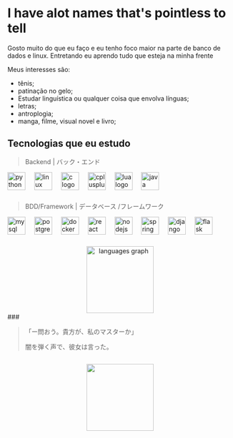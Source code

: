 # I have alot names that's pointless to tell

Gosto muito do que eu faço e eu tenho foco maior na parte de banco de dados e linux.
Entretando eu aprendo tudo que esteja na minha frente

Meus interesses são:

- tênis;
- patinação no gelo;
- Estudar linguística ou qualquer coisa que envolva línguas;
- letras;
- antroplogia;
- manga, filme, visual novel e livro;

## Tecnologias que eu estudo

> Backend | バック・エンド
<div align="left">
  <img src="https://cdn.jsdelivr.net/gh/devicons/devicon/icons/python/python-plain.svg" height="40" alt="python logo"  />
  <img width="12" />
  <img src="https://cdn.simpleicons.org/linux/FCC624" height="40" alt="linux logo"  />
  <img width="12" />
  <img src="https://cdn.jsdelivr.net/gh/devicons/devicon/icons/c/c-plain.svg" height="40" alt="c logo"  />
  <img width="12" />
  <img src="https://cdn.jsdelivr.net/gh/devicons/devicon/icons/cplusplus/cplusplus-plain.svg" height="40" alt="cplusplus logo"  />
  <img width="12" />
  <img src="https://cdn.jsdelivr.net/gh/devicons/devicon/icons/lua/lua-plain.svg" height="40" alt="lua logo"  />
  <img width="12" />
  <img src="https://cdn.jsdelivr.net/gh/devicons/devicon/icons/java/java-plain.svg" height="40" alt="java logo"  />
</div>

###
> BDD/Framework | データベース /フレームワーク

<div align="left">
  <img src="https://img.shields.io/badge/MySQL-4479A1?logo=mysql&logoColor=white&style=for-the-badge" height="40" alt="mysql logo"  />
  <img width="12" />
  <img src="https://img.shields.io/badge/PostgreSQL-4169E1?logo=postgresql&logoColor=white&style=for-the-badge" height="40" alt="postgresql logo"  />
  <img width="12" />
  <img src="https://img.shields.io/badge/Docker-2496ED?logo=docker&logoColor=white&style=for-the-badge" height="40" alt="docker logo"  />
  <img width="12" />
  <img src="https://img.shields.io/badge/React-61DAFB?logo=react&logoColor=black&style=for-the-badge" height="40" alt="react logo"  />
  <img width="12" />
  <img src="https://img.shields.io/badge/Node.js-339933?logo=nodedotjs&logoColor=white&style=for-the-badge" height="40" alt="nodejs logo"  />
  <img width="12" />
  <img src="https://img.shields.io/badge/Spring-6DB33F?logo=spring&logoColor=black&style=for-the-badge" height="40" alt="spring logo"  />
  <img width="12" />
  <img src="https://img.shields.io/badge/Django-092E20?logo=django&logoColor=white&style=for-the-badge" height="40" alt="django logo"  />
  <img width="12" />
  <img src="https://img.shields.io/badge/Flask-000000?logo=flask&logoColor=white&style=for-the-badge" height="40" alt="flask logo"  />
</div>

###

<div align="center">
  <img src="https://github-readme-stats.vercel.app/api/top-langs?username=Lucast34&locale=en&hide_title=false&layout=compact&card_width=320&langs_count=5&theme=dracula&hide_border=false&order=2&custom_title=%E6%B0%B4%E4%B8%AD%E5%A4%A2%20" height="150" alt="languages graph"  />
</div>
###

>「ー問おう。貴方が、私のマスターか」
> 
> 闇を弾く声で、彼女は言った。

##

<div align="center">
  <img height="150" src="https://media.tenor.com/TzcYxFaoLlgAAAAj/saber-fate.gif"  />
</div>

###
